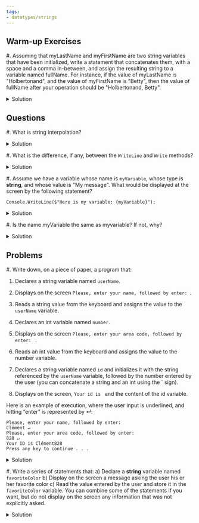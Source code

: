 ```yaml
---
tags:
- datatypes/strings
---
```


## Warm-up Exercises

#. Assuming that myLastName and myFirstName are two string variables that have been initialized, write a statement that concatenates them, with a space and a comma in-between, and assign the resulting string to a variable named fullName. For instance, if the value of myLastName is "Holbertonand", and the value of myFirstName is "Betty", then the value of fullName after your operation should be "Holbertonand, Betty".

<details>
<summary>Solution</summary>
`Console.Write($"{myLastName}, {myFirstName}");`
</details>


## Questions

#. What is string interpolation?

<details>
<summary>Solution</summary>
String interpolation is the use of variables in within a string.
</details>

#. What is the difference, if any, between the `WriteLine` and `Write` methods?

<details>
<summary>Solution</summary>
The WriteLine method appends a newline character to the end of the argument passed into it while Write does not.
</details>

#. Assume we have a variable whose name is `myVariable`, whose type is **string**, and whose value is "My message". What would be displayed at the screen by the following statement?

`Console.WriteLine($"Here is my variable: {myVariable}");`

<details>
<summary>Solution</summary>
"My message"
</details>

#. Is the name myVariable the same as myvariable? If not, why?

<details>
<summary>Solution</summary>
The variable names myVariable and myvariable are different because variable names are case sensitive.
</details>



## Problems

#. Write down, on a piece of paper, a program that:

1. Declares a string variable named `userName`.

2. Displays on the screen `Please, enter your name, followed by enter: `.

3. Reads a string value from the keyboard and assigns the value to the `userName` variable.

4. Declares an int variable named `number`.

5. Displays on the screen `Please, enter your area code, followed by enter: ` .

6. Reads an int value from the keyboard and assigns the value to the number variable.

7. Declares a string variable named `id` and initializes it with the string referenced by the `userName` variable, followed by the number entered by the user (you can concatenate a string and an int using the \` sign).

8. Displays on the screen, `Your id is ` and the content of the id variable.

Here is an example of execution, where the user input is underlined, and hitting “enter” is represented by ↵:

```
Please, enter your name, followed by enter:
Clément ↵
Please, enter your area code, followed by enter:
828 ↵
Your ID is Clément828
Press any key to continue . . .
```

<details>
<summary>Solution</summary>

```cs
string userName;

Console.WriteLine("Please enter your name, followed by enter.");
userName = Console.ReadLine();

int number;

Console.WriteLine("Please enter your area code, followed by enter.");
number = int.Parse(Console.ReadLine());

string id = userName + number;

Console.WriteLine("Your ID is " + id);
```
</details>

#. Write a series of statements that:
	a) Declare a **string** variable named `favoriteColor`
	b) Display on the screen a message asking the user his or her favorite color
	c) Read the value entered by the user and store it in the `favoriteColor` variable.
You can combine some of the statements if you want, but do not display on the screen any information that was not explicitly asked.

<details>
<summary>Solution</summary>

```cs
string favoriteColor;

Console.Write("Please enter your favorite color: ");
favoriteColor = Console.ReadLine();
```
</details>